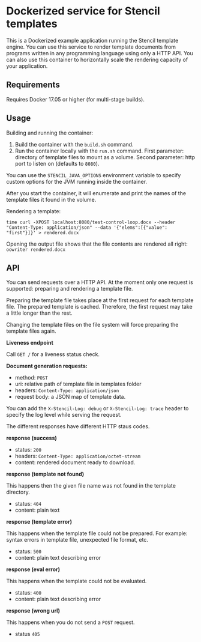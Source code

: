 # Dockerized service for Stencil templates

This is a Dockerized example application running the Stencil template engine.
You can use this service to render template documents from programs written in any programming language using only a HTTP API. You can also use this container to horizontally scale the rendering capacity of your application.

## Requirements

Requires Docker 17.05 or higher (for multi-stage builds).

## Usage

Building and running the container:

1. Build the container with the `build.sh` command.
2. Run the container locally with the `run.sh` command. First parameter: directory of template files to mount as a volume. Second parameter: http port to listen on (defaults to `8080`).

You can use the `STENCIL_JAVA_OPTIONS` environment variable to specify custom options for the JVM running inside the container.

After you start the container, it will enumerate and print the names of the template files it found in the volume.

Rendering a template:

```
time curl -XPOST localhost:8080/test-control-loop.docx --header "Content-Type: application/json" --data '{"elems":[{"value": "first"}]}' > rendered.docx
```

Opening the output file shows that the file contents are rendered all right: `oowriter rendered.docx`


## API

You can send requests over a HTTP API. At the moment only one request is supported: preparing and rendering a template file.

Preparing the template file takes place at the first request for each template file. The prepared template is cached. Therefore, the first request may take a little longer than the rest.

Changing the template files on the file system will force preparing the template files again.

**Liveness endpoint**

Call `GET /` for a liveness status check.

**Document generation requests:**

- method: `POST`
- uri: relative path of template file in templates folder
- headers: `Content-Type: application/json`
- request body: a JSON map of template data.

You can add the `X-Stencil-Log: debug` or `X-Stencil-Log: trace` header to specify the log level while serving the request.

The different responses have different HTTP staus codes.

**response (success)**

- status: `200`
- headers: `Content-Type: application/octet-stream`
- content: rendered document ready to download.

**response (template not found)**

This happens then the given file name was not found in the template directory.

- status: `404`
- content: plain text

**response (template error)**

This happens when the template file could not be prepared. For example: syntax
errors in template file, unexpected file format, etc.

- status: `500`
- content: plain text describing error

**response (eval error)**

This happens when the template could not be evaluated.

- status: `400`
- content: plain text describing error

**response (wrong url)**

This happens when you do not send a `POST` request.

- status `405`
